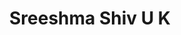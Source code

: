 ---
layout: student_page
title: Sreeshma Shiv U K
description2: "Sreeshma Shiv U K is a Ph.D. student at the Department of Electrical and Communication Engineering, IISc Bangalore, advised by Prof. Rajesh Sundaresan and Prof Anurag Kumar. Research interests are in the areas of optimization and control of wireless communications networks. Previously worked as a project associate in 5G Testbed Lab in IISc, under Prof. Chandra R Murthy. Completed M. S (Research) from the Electrical Department, IIT Madras supervised by Prof. Srikrishna Bhashyam. Before that, worked in Reliance Jio Communications as a Quality Assurance Engineer. Obtained undergraduate degree in Electronics and Communications Engineering from NIT, Calicut."
img: assets/img/people/phd/sreeshmaUK.png
importance: 1
category: Ph.D. Fellows/Scholars 
advisor: Prof. Rajesh Sundaresan
department: ECE
redirect: 
Research_Interests:
email: sreeshmau@iisc.ac.in
linkedin: https://www.linkedin.com/in/sreeshma-shiv-855012101
years: [2024]
---
